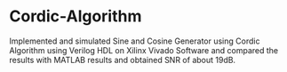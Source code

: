 # Cordic-Algorithm
Implemented and simulated Sine and Cosine Generator using Cordic Algorithm using Verilog HDL on Xilinx Vivado Software 
and compared the results with MATLAB results and obtained SNR of about 19dB. 


